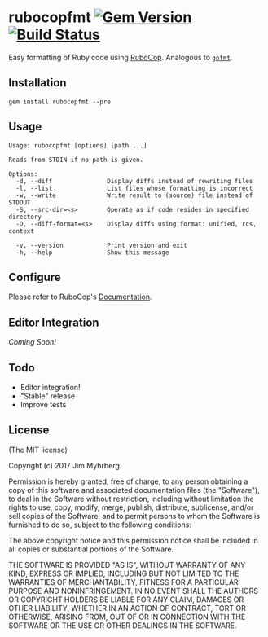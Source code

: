 # rubocopfmt [![Gem Version](https://badge.fury.io/rb/rubocopfmt.svg)](https://badge.fury.io/rb/rubocopfmt) [![Build Status](https://api.travis-ci.org/jimeh/rubocopfmt.svg)](https://travis-ci.org/jimeh/rubocopfmt)

Easy formatting of Ruby code
using [RuboCop](https://github.com/bbatsov/rubocop). Analogous
to [`gofmt`](https://golang.org/cmd/gofmt/).

## Installation

```
gem install rubocopfmt --pre
```

## Usage

```
Usage: rubocopfmt [options] [path ...]

Reads from STDIN if no path is given.

Options:
  -d, --diff               Display diffs instead of rewriting files
  -l, --list               List files whose formatting is incorrect
  -w, --write              Write result to (source) file instead of STDOUT
  -S, --src-dir=<s>        Operate as if code resides in specified directory
  -D, --diff-format=<s>    Display diffs using format: unified, rcs, context

  -v, --version            Print version and exit
  -h, --help               Show this message
```

## Configure

Please refer to
RuboCop's [Documentation](http://rubocop.readthedocs.io/en/latest/).

## Editor Integration

_Coming Soon!_

## Todo

- Editor integration!
- "Stable" release
- Improve tests

## License

(The MIT license)

Copyright (c) 2017 Jim Myhrberg.

Permission is hereby granted, free of charge, to any person obtaining a copy
of this software and associated documentation files (the "Software"), to deal
in the Software without restriction, including without limitation the rights
to use, copy, modify, merge, publish, distribute, sublicense, and/or sell
copies of the Software, and to permit persons to whom the Software is
furnished to do so, subject to the following conditions:

The above copyright notice and this permission notice shall be included in all
copies or substantial portions of the Software.

THE SOFTWARE IS PROVIDED "AS IS", WITHOUT WARRANTY OF ANY KIND, EXPRESS OR
IMPLIED, INCLUDING BUT NOT LIMITED TO THE WARRANTIES OF MERCHANTABILITY,
FITNESS FOR A PARTICULAR PURPOSE AND NONINFRINGEMENT. IN NO EVENT SHALL THE
AUTHORS OR COPYRIGHT HOLDERS BE LIABLE FOR ANY CLAIM, DAMAGES OR OTHER
LIABILITY, WHETHER IN AN ACTION OF CONTRACT, TORT OR OTHERWISE, ARISING FROM,
OUT OF OR IN CONNECTION WITH THE SOFTWARE OR THE USE OR OTHER DEALINGS IN THE
SOFTWARE.
